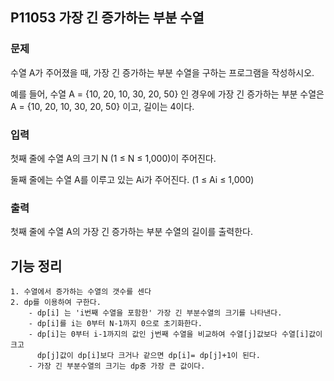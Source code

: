 ## P11053 가장 긴 증가하는 부분 수열

### 문제
수열 A가 주어졌을 때, 가장 긴 증가하는 부분 수열을 구하는 프로그램을 작성하시오.

예를 들어, 수열 A = {10, 20, 10, 30, 20, 50} 인 경우에 가장 긴 증가하는 부분 수열은 A = {10, 20, 10, 30, 20, 50} 이고, 길이는 4이다.

### 입력
첫째 줄에 수열 A의 크기 N (1 ≤ N ≤ 1,000)이 주어진다.

둘째 줄에는 수열 A를 이루고 있는 Ai가 주어진다. (1 ≤ Ai ≤ 1,000)

### 출력
첫째 줄에 수열 A의 가장 긴 증가하는 부분 수열의 길이를 출력한다.

## 기능 정리

    1. 수열에서 증가하는 수열의 갯수를 센다
    2. dp를 이용하여 구한다.
        - dp[i] 는 'i번째 수열을 포함한' 가장 긴 부분수열의 크기를 나타낸다.
        - dp[i]를 i는 0부터 N-1까지 0으로 초기화한다.
        - dp[i]는 0부터 i-1까지의 값인 j번째 수열을 비교하여 수열[j]값보다 수열[i]값이 크고
          dp[j]값이 dp[i]보다 크거나 같으면 dp[i]= dp[j]+1이 된다.
        - 가장 긴 부분수열의 크기는 dp중 가장 큰 값이다.